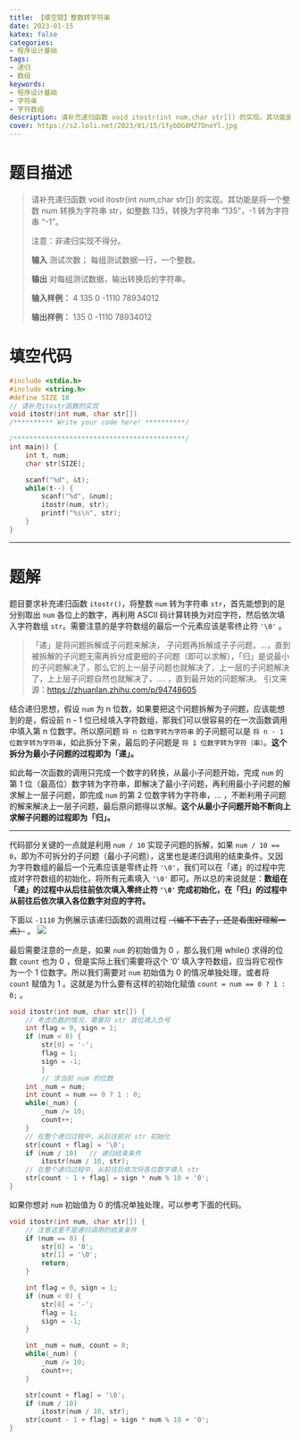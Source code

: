 ```yaml
---
title: 【填空题】整数转字符串
date: 2023-01-15
katex: false
categories:
- 程序设计基础
tags:
- 递归
- 数组
keywords:
- 程序设计基础
- 字符串
- 字符数组
description: 请补充递归函数 void itostr(int num,char str[]) 的实现。其功能是将一个整数 num 转换为字符串 str，如整数 135，转换为字符串 “135” ，-1 转为字符串 “-1” 。
cover: https://s2.loli.net/2023/01/15/1fybDG8MZ7OnoYl.jpg
---
```

# 题目描述
> 请补充递归函数 void itostr(int num,char str[]) 的实现。其功能是将一个整数 num 转换为字符串 str，如整数 135，转换为字符串 “135”，-1 转为字符串 “-1”。
>
> 注意：非递归实现不得分。
>
> **输入**
> 测试次数；
> 每组测试数据一行，一个整数。
>
> **输出**
> 对每组测试数据，输出转换后的字符串。
>
> **输入样例：**
> 4
> 135
> 0
> -1110
> 78934012
>
> **输出样例：**
> 135
> 0
> -1110
> 78934012

# 填空代码

```C
#include <stdio.h>
#include <string.h>
#define SIZE 10
// 请补充itostr函数的实现
void itostr(int num, char str[])
/********** Write your code here! **********/

/*******************************************/
int main() {
    int t, num;
    char str[SIZE];

    scanf("%d", &t);
    while(t--) {
        scanf("%d", &num);
        itostr(num, str);
        printf("%s\n", str);
    }
}
```

---

# 题解
题目要求补充递归函数 `itostr()`，将整数 `num` 转为字符串 `str`，首先能想到的是分别取出 `num` 各位上的数字，再利用 ASCII 码计算转换为对应字符，然后依次填入字符数组 `str`。需要注意的是字符数组的最后一个元素应该是零终止符 `'\0'` 。  
  

> 「递」是将问题拆解成子问题来解决， 子问题再拆解成子子问题，...，直到被拆解的子问题无需再拆分成更细的子问题（即可以求解），「归」是说最小的子问题解决了，那么它的上一层子问题也就解决了，上一层的子问题解决了，上上层子问题自然也就解决了，.... ，直到最开始的问题解决。
> 引文来源：https://zhuanlan.zhihu.com/p/94748605

结合递归思想，假设 `num` 为 n 位数，如果要把这个问题拆解为子问题，应该能想到的是，假设前 n - 1 位已经填入字符数组，那我们可以很容易的在一次函数调用中填入第 n 位数字。所以原问题 `将 n 位数字转为字符串` 的子问题可以是 `将 n - 1 位数字转为字符串`，如此拆分下来，最后的子问题是 `将 1 位数字转为字符（串）`。**这个拆分为最小子问题的过程即为「递」。**

如此每一次函数的调用只完成一个数字的转换，从最小子问题开始，完成 `num` 的第 1 位（最高位）数字转为字符串，即解决了最小子问题，再利用最小子问题的解求解上一层子问题，即完成 `num` 的第 2 位数字转为字符串，... ，不断利用子问题的解来解决上一层子问题，最后原问题得以求解。**这个从最小子问题开始不断向上求解子问题的过程即为「归」。**

---

代码部分关键的一点就是利用 `num / 10` 实现子问题的拆解，如果 `num / 10 == 0`，即为不可拆分的子问题（最小子问题），这里也是递归调用的结束条件。又因为字符数组的最后一个元素应该是零终止符 `'\0'`，我们可以在「递」的过程中完成对字符数组的初始化，将所有元素填入 `'\0'` 即可。所以总的来说就是：**数组在「递」的过程中从后往前依次填入零终止符 `'\0'` 完成初始化，在「归」的过程中从前往后依次填入各位数字对应的字符。**

下面以 `-1110` 为例展示该递归函数的调用过程 ~~（编不下去了，还是看图好理解一点）~~ 。
![](https://s2.loli.net/2023/01/15/8cWDF4y5LQknjUT.png)  
  

最后需要注意的一点是，如果 `num` 的初始值为 0 ，那么我们用 while() 求得的位数 `count` 也为 0 ，但是实际上我们需要将这个 ‘0’ 填入字符数组，应当将它视作为一个 1 位数字。所以我们需要对 `num` 初始值为 0 的情况单独处理，或者将 `count` 赋值为 1 。这就是为什么要有这样的初始化赋值 `count = num == 0 ? 1 : 0;` 。
```C
void itostr(int num, char str[]) {
    // 考虑负数的情况，需要将 str 首位填入负号
    int flag = 0, sign = 1;
    if (num < 0) {
        str[0] = '-';
        flag = 1;
        sign = -1;
        }
        // 求当前 num 的位数
    int _num = num;
    int count = num == 0 ? 1 : 0;
    while(_num) {
        _num /= 10;
        count++;
    }
    // 在整个递归过程中，从后往前对 str 初始化
    str[count + flag] = '\0';
    if (num / 10)   // 递归结束条件
        itostr(num / 10, str);
    // 在整个递归过程中，从前往后依次将各位数字填入 str
    str[count - 1 + flag] = sign * num % 10 + '0';
}
```

如果你想对 `num` 初始值为 0 的情况单独处理，可以参考下面的代码。

```C
void itostr(int num, char str[]) {
    // 注意这里不是递归调用的结束条件
    if (num == 0) {
        str[0] = '0';
        str[1] = '\0';
        return;
	}

    int flag = 0, sign = 1;
    if (num < 0) {
        str[0] = '-';
        flag = 1;
        sign = -1;
    }

    int _num = num, count = 0;
    while(_num) {
        _num /= 10;
        count++;
    }

    str[count + flag] = '\0';
    if (num / 10)
        itostr(num / 10, str);
    str[count - 1 + flag] = sign * num % 10 + '0';
}
```